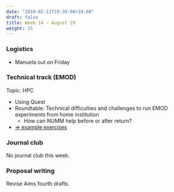 ```yaml
---
date: "2019-02-11T19:30:08+10:00"
draft: false
title: Week 14 - August 29
weight: 15
---
```


<!--more-->

### Logistics

- Manuela out on Friday

### Technical track (EMOD)

Topic: HPC

- Using Quest
- Roundtable: Technical difficulties and challenges to run EMOD experiments from home institution
    + How can NUMM help before or after return?
- [=> example exercises](https://github.com/numalariamodeling/faculty-enrich-2022-examples#week-14-hpc-)

### Journal club

No journal club this week.

### Proposal writing

Revise Aims fourth drafts.

